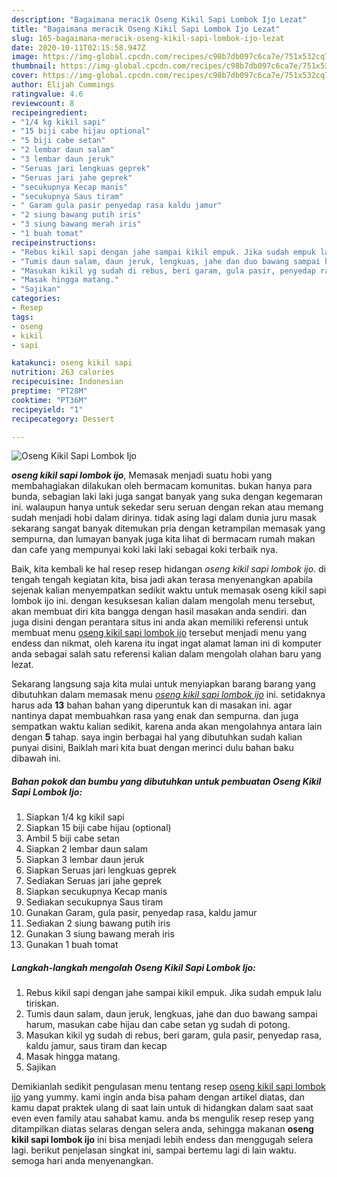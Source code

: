 ```yaml
---
description: "Bagaimana meracik Oseng Kikil Sapi Lombok Ijo Lezat"
title: "Bagaimana meracik Oseng Kikil Sapi Lombok Ijo Lezat"
slug: 165-bagaimana-meracik-oseng-kikil-sapi-lombok-ijo-lezat
date: 2020-10-11T02:15:58.947Z
image: https://img-global.cpcdn.com/recipes/c98b7db097c6ca7e/751x532cq70/oseng-kikil-sapi-lombok-ijo-foto-resep-utama.jpg
thumbnail: https://img-global.cpcdn.com/recipes/c98b7db097c6ca7e/751x532cq70/oseng-kikil-sapi-lombok-ijo-foto-resep-utama.jpg
cover: https://img-global.cpcdn.com/recipes/c98b7db097c6ca7e/751x532cq70/oseng-kikil-sapi-lombok-ijo-foto-resep-utama.jpg
author: Elijah Cummings
ratingvalue: 4.6
reviewcount: 8
recipeingredient:
- "1/4 kg kikil sapi"
- "15 biji cabe hijau optional"
- "5 biji cabe setan"
- "2 lembar daun salam"
- "3 lembar daun jeruk"
- "Seruas jari lengkuas geprek"
- "Seruas jari jahe geprek"
- "secukupnya Kecap manis"
- "secukupnya Saus tiram"
- " Garam gula pasir penyedap rasa kaldu jamur"
- "2 siung bawang putih iris"
- "3 siung bawang merah iris"
- "1 buah tomat"
recipeinstructions:
- "Rebus kikil sapi dengan jahe sampai kikil empuk. Jika sudah empuk lalu tiriskan."
- "Tumis daun salam, daun jeruk, lengkuas, jahe dan duo bawang sampai harum, masukan cabe hijau dan cabe setan yg sudah di potong."
- "Masukan kikil yg sudah di rebus, beri garam, gula pasir, penyedap rasa, kaldu jamur, saus tiram dan kecap"
- "Masak hingga matang."
- "Sajikan"
categories:
- Resep
tags:
- oseng
- kikil
- sapi

katakunci: oseng kikil sapi 
nutrition: 263 calories
recipecuisine: Indonesian
preptime: "PT28M"
cooktime: "PT36M"
recipeyield: "1"
recipecategory: Dessert

---
```



![Oseng Kikil Sapi Lombok Ijo](https://img-global.cpcdn.com/recipes/c98b7db097c6ca7e/751x532cq70/oseng-kikil-sapi-lombok-ijo-foto-resep-utama.jpg)

<b><i>oseng kikil sapi lombok ijo</i></b>, Memasak menjadi suatu hobi yang membahagiakan dilakukan oleh bermacam komunitas. bukan hanya para bunda, sebagian laki laki juga sangat banyak yang suka dengan kegemaran ini. walaupun hanya untuk sekedar seru seruan dengan rekan atau memang sudah menjadi hobi dalam dirinya. tidak asing lagi dalam dunia juru masak sekarang sangat banyak ditemukan pria dengan ketrampilan memasak yang sempurna, dan lumayan banyak juga kita lihat di bermacam rumah makan dan cafe yang mempunyai koki laki laki sebagai koki terbaik nya.



Baik, kita kembali ke hal resep resep hidangan <i>oseng kikil sapi lombok ijo</i>. di tengah tengah kegiatan kita, bisa jadi akan terasa menyenangkan apabila sejenak kalian menyempatkan sedikit waktu untuk memasak oseng kikil sapi lombok ijo ini. dengan kesuksesan kalian dalam mengolah menu tersebut, akan membuat diri kita bangga dengan hasil masakan anda sendiri. dan juga disini dengan perantara situs ini anda akan memiliki referensi untuk membuat menu <u>oseng kikil sapi lombok ijo</u> tersebut menjadi menu yang endess dan nikmat, oleh karena itu ingat ingat alamat laman ini di komputer anda sebagai salah satu referensi kalian dalam mengolah olahan baru yang lezat.


Sekarang langsung saja kita mulai untuk menyiapkan barang barang yang dibutuhkan dalam memasak menu <u><i>oseng kikil sapi lombok ijo</i></u> ini. setidaknya harus ada <b>13</b> bahan bahan yang diperuntuk kan di masakan ini. agar nantinya dapat membuahkan rasa yang enak dan sempurna. dan juga sempatkan waktu kalian sedikit, karena anda akan mengolahnya antara lain dengan <b>5</b> tahap. saya ingin berbagai hal yang dibutuhkan sudah kalian punyai disini, Baiklah mari kita buat dengan merinci dulu bahan baku dibawah ini.

<!--inarticleads1-->

##### Bahan pokok dan bumbu yang dibutuhkan untuk pembuatan Oseng Kikil Sapi Lombok Ijo:

1. Siapkan 1/4 kg kikil sapi
1. Siapkan 15 biji cabe hijau (optional)
1. Ambil 5 biji cabe setan
1. Siapkan 2 lembar daun salam
1. Siapkan 3 lembar daun jeruk
1. Siapkan Seruas jari lengkuas geprek
1. Sediakan Seruas jari jahe geprek
1. Siapkan secukupnya Kecap manis
1. Sediakan secukupnya Saus tiram
1. Gunakan  Garam, gula pasir, penyedap rasa, kaldu jamur
1. Sediakan 2 siung bawang putih iris
1. Gunakan 3 siung bawang merah iris
1. Gunakan 1 buah tomat




<!--inarticleads2-->

##### Langkah-langkah mengolah Oseng Kikil Sapi Lombok Ijo:

1. Rebus kikil sapi dengan jahe sampai kikil empuk. Jika sudah empuk lalu tiriskan.
1. Tumis daun salam, daun jeruk, lengkuas, jahe dan duo bawang sampai harum, masukan cabe hijau dan cabe setan yg sudah di potong.
1. Masukan kikil yg sudah di rebus, beri garam, gula pasir, penyedap rasa, kaldu jamur, saus tiram dan kecap
1. Masak hingga matang.
1. Sajikan




Demikianlah sedikit pengulasan menu tentang resep <u>oseng kikil sapi lombok ijo</u> yang yummy. kami ingin anda bisa paham dengan artikel diatas, dan kamu dapat praktek ulang di saat lain untuk di hidangkan dalam saat saat even even family atau sahabat kamu. anda bs mengulik resep resep yang ditampilkan diatas selaras dengan selera anda, sehingga makanan <b>oseng kikil sapi lombok ijo</b> ini bisa menjadi lebih endess dan menggugah selera lagi. berikut penjelasan singkat ini, sampai bertemu lagi di lain waktu. semoga hari anda menyenangkan.

